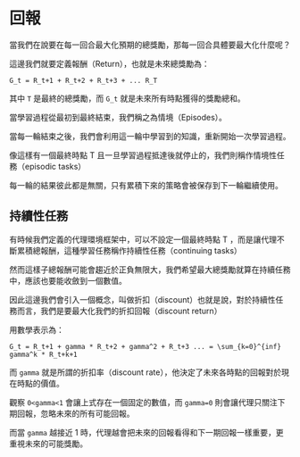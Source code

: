 # 回報

當我們在說要在每一回合最大化預期的總獎勵，那每一回合具體要最大化什麼呢？

這邊我們就要定義報酬（Return），也就是未來總獎勵為：

```
G_t = R_t+1 + R_t+2 + R_t+3 + ... R_T
```

其中 `T` 是最終的總獎勵，而 `G_t` 就是未來所有時點獲得的獎勵總和。

當學習過程從最初到最終結束，我們稱之為情境（Episodes）。

當每一輪結束之後，我們會利用這一輪中學習到的知識，重新開始一次學習過程。

像這樣有一個最終時點 T 且一旦學習過程抵達後就停止的，我們則稱作情境性任務（episodic tasks）

每一輪的結果彼此都是無關，只有累積下來的策略會被保存到下一輪繼續使用。

## 持續性任務

有時候我們定義的代理環境框架中，可以不設定一個最終時點 T ，而是讓代理不斷累積總報酬，這種學習任務稱作持續性任務（continuing tasks）

然而這樣子總報酬可能會趨近於正負無限大，我們希望最大總獎勵就算在持續任務中，應該也要能收斂到一個數值。

因此這邊我們會引入一個概念，叫做折扣（discount）也就是說，對於持續性任務而言，我們是要最大化我們的折扣回報（discount return）

用數學表示為：

```
G_t = R_t+1 + gamma * R_t+2 + gamma^2 + R_t+3 ... = \sum_{k=0}^{inf} gamma^k * R_t+k+1
```

而 `gamma` 就是所謂的折扣率（discount rate），他決定了未來各時點的回報對於現在時點的價值。

觀察 `0<gamma<1` 會讓上式存在一個固定的數值，而 `gamma=0` 則會讓代理只關注下期回報，忽略未來的所有可能回報。

而當 `gamma` 越接近 1 時，代理越會把未來的回報看得和下一期回報一樣重要，更重視未來的可能獎勵。